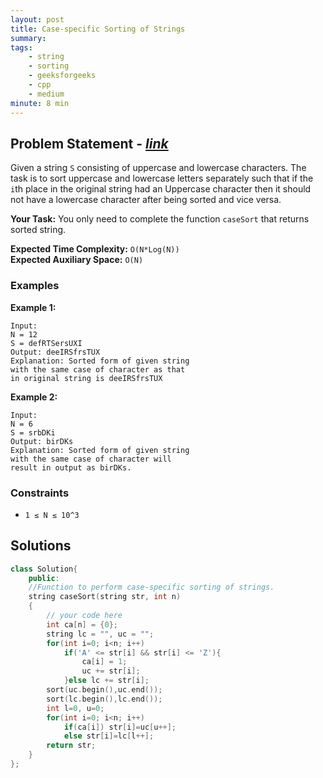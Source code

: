 ```yaml
---
layout: post
title: Case-specific Sorting of Strings    
summary:
tags:
    - string
    - sorting
    - geeksforgeeks
    - cpp
    - medium
minute: 8 min
---
```


## Problem Statement - [*link*](https://practice.geeksforgeeks.org/problems/case-specific-sorting-of-strings4845/0/?#)  

Given a string `S` consisting of uppercase and lowercase characters. The task is to sort uppercase and lowercase letters separately such that if the `i`th place in the original string had an Uppercase character then it should not have a lowercase character after being sorted and vice versa.

**Your Task:** 
You only need to complete the function `caseSort` that returns sorted string.


**Expected Time Complexity:** `O(N*Log(N))`  
**Expected Auxiliary Space:** `O(N)`

### Examples

**Example 1:**   
```
Input:
N = 12
S = defRTSersUXI
Output: deeIRSfrsTUX
Explanation: Sorted form of given string
with the same case of character as that
in original string is deeIRSfrsTUX
```

**Example 2:**   
```
Input:
N = 6
S = srbDKi
Output: birDKs
Explanation: Sorted form of given string
with the same case of character will
result in output as birDKs.
```

### Constraints

+ `1 ≤ N ≤ 10^3`

## Solutions

```cpp
class Solution{
    public:
    //Function to perform case-specific sorting of strings.
    string caseSort(string str, int n)
    {
        // your code here
        int ca[n] = {0};
        string lc = "", uc = "";
        for(int i=0; i<n; i++)
            if('A' <= str[i] && str[i] <= 'Z'){
                ca[i] = 1;
                uc += str[i];
            }else lc += str[i];
        sort(uc.begin(),uc.end());
        sort(lc.begin(),lc.end());
        int l=0, u=0;
        for(int i=0; i<n; i++)
            if(ca[i]) str[i]=uc[u++];
            else str[i]=lc[l++];
        return str;
    }
};
```

